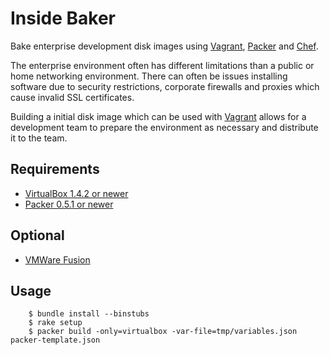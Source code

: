 Inside Baker
============

Bake enterprise development disk images using [Vagrant][1], [Packer][2]
and [Chef][3].

The enterprise environment often has different limitations than a public or
home networking environment. There can often be issues installing software
due to security restrictions, corporate firewalls and proxies which cause
invalid SSL certificates.

Building a initial disk image which can be used with [Vagrant][1] allows for a
development team to prepare the environment as necessary and distribute it to
the team.

## Requirements
* [VirtualBox 1.4.2 or newer][1]
* [Packer 0.5.1 or newer][2]

## Optional
* [VMWare Fusion][4]

## Usage

        $ bundle install --binstubs
        $ rake setup
        $ packer build -only=virtualbox -var-file=tmp/variables.json packer-template.json

[1]: http://vagrantup.com
[2]: http://packer.io
[3]: http://getchef.com
[4]: http://vmware.com
